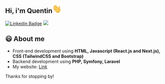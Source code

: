 <h2> Hi, i'm Quentin<img src="https://raw.githubusercontent.com/ABSphreak/ABSphreak/master/gifs/Hi.gif" width="30px"></h2>

[![Linkedin Badge](https://img.shields.io/badge/-Quentin_Da_Silva-blue?style=flat-square&logo=Linkedin&logoColor=white&link=https://https://www.linkedin.com/in/quentin-da-silva-a02428237/)](https://www.linkedin.com/in/quentin-da-silva-a02428237/) 
![](https://komarev.com/ghpvc/?username=DSQuentin&color=red)


## 😃 About me

- Front-end development using **HTML, Javascript (React.js and Next.js), CSS (TailwindCSS and Bootstrap)**
- Backend development using **PHP, Symfony, Laravel**
- My website: [Link](https://www.quentin-dasilva.fr/)

Thanks for stopping by!
